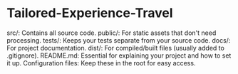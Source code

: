 # Tailored-Experience-Travel
 
src/: Contains all source code.
public/: For static assets that don't need processing.
tests/: Keeps your tests separate from your source code.
docs/: For project documentation.
dist/: For compiled/built files (usually added to .gitignore).
README.md: Essential for explaining your project and how to set it up.
Configuration files: Keep these in the root for easy access.
